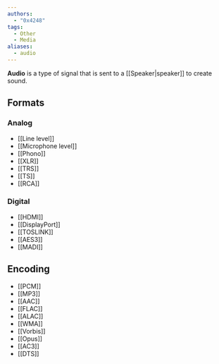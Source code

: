 ```yaml
---
authors:
  - "0x4248"
tags:
  - Other
  - Media
aliases:
  - audio
---
```

**Audio** is a type of signal that is sent to a [[Speaker|speaker]] to create sound.
## Formats
### Analog
- [[Line level]]
- [[Microphone level]]
- [[Phono]]
- [[XLR]]
- [[TRS]]
- [[TS]]
- [[RCA]]
### Digital
- [[HDMI]]
- [[DisplayPort]]
- [[TOSLINK]]
- [[AES3]]
- [[MADI]]
## Encoding
- [[PCM]]
- [[MP3]]
- [[AAC]]
- [[FLAC]]
- [[ALAC]]
- [[WMA]]
- [[Vorbis]]
- [[Opus]]
- [[AC3]]
- [[DTS]]
